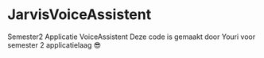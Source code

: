# JarvisVoiceAssistent
Semester2 Applicatie VoiceAssistent
Deze code is gemaakt door Youri voor semester 2 applicatielaag 😎 

